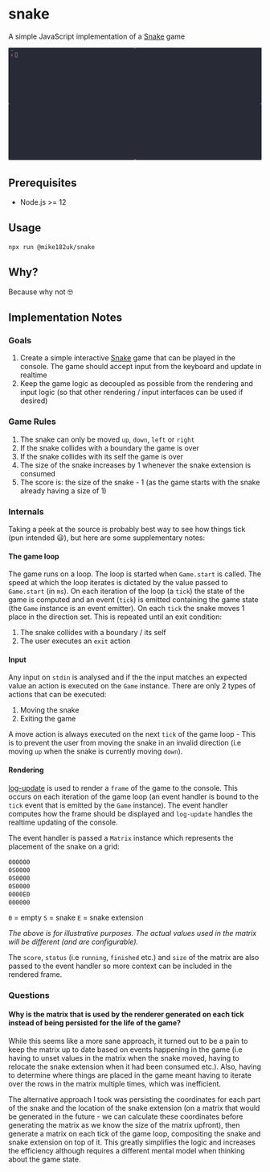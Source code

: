 # snake

A simple JavaScript implementation of a [Snake](https://en.wikipedia.org/wiki/Snake_(video_game_genre)) game

<img src="./demo.gif" />

## Prerequisites

- Node.js >= 12

## Usage

```bash
npx run @mike182uk/snake
```

## Why?

Because why not 🤓

## Implementation Notes

### Goals

1. Create a simple interactive [Snake](https://en.wikipedia.org/wiki/Snake_(video_game_genre)) game that can be played in the console. The game should accept input from the keyboard and update in realtime
2. Keep the game logic as decoupled as possible from the rendering and input logic (so that other rendering / input interfaces can be used if desired)

### Game Rules

1. The snake can only be moved `up`, `down`, `left` or `right`
2. If the snake collides with a boundary the game is over
3. If the snake collides with its self the game is over
4. The size of the snake increases by 1 whenever the snake extension is consumed
5. The score is: the size of the snake - 1 (as the game starts with the snake already having a size of 1)

### Internals

Taking a peek at the source is probably best way to see how things tick (pun intended 😃), but here are some supplementary notes:

#### The game loop

The game runs on a loop. The loop is started when `Game.start` is called. The speed at which the loop iterates is dictated by the value passed to `Game.start` (in `ms`). On each iteration of the loop (a `tick`) the state of the game is computed and an event (`tick`) is emitted containing the game state (the `Game` instance is an event emitter). On each `tick` the snake moves 1 place in the direction set. This is repeated until an exit condition: 
   1. The snake collides with a boundary / its self
   2. The user executes an `exit` action

#### Input

Any input on `stdin` is analysed and if the the input matches an expected value an action is executed on the `Game` instance. There are only 2 types of actions that can be executed:
  1. Moving the snake
  2. Exiting the game

A move action is always executed on the next `tick` of the game loop - This is to prevent the user from moving the snake in an invalid direction (i.e moving `up` when the snake is currently moving `down`).

#### Rendering

[log-update](https://github.com/sindresorhus/log-update) is used to render a `frame` of the game to the console. This occurs on each iteration of the game loop (an event handler is bound to the `tick` event that is emitted by the `Game` instance). The event handler computes how the frame should be displayed and `log-update` handles the realtime updating of the console.

The event handler is passed a `Matrix` instance which represents the placement of the snake on a grid:

```
000000
0S0000
0S0000
0S0000
0000E0
000000
```

`0` = empty `S` = snake `E` = snake extension

_The above is for illustrative purposes. The actual values used in the matrix will be different (and are configurable)._

The `score`, `status` (i.e `running`, `finished` etc.) and `size` of the matrix are also passed to the event handler so more context can be included in the rendered frame.

### Questions

#### Why is the matrix that is used by the renderer generated on each tick instead of being persisted for the life of the game?

While this seems like a more sane approach, it turned out to be a pain to keep the matrix up to date based on events happening in the game (i.e having to unset values in the matrix when the snake moved, having to relocate the snake extension when it had been consumed etc.). Also, having to determine where things are placed in the game meant having to iterate over the rows in the matrix multiple times, which was inefficient. 

The alternative approach I took was persisting the coordinates for each part of the snake and the location of the snake extension (on a matrix that would be generated in the future - we can calculate these coordinates before generating the matrix as we know the size of the matrix upfront), then generate a matrix on each tick of the game loop, compositing the snake and snake extension on top of it. This greatly simplifies the logic and increases the efficiency although requires a different mental model when thinking about the game state.
